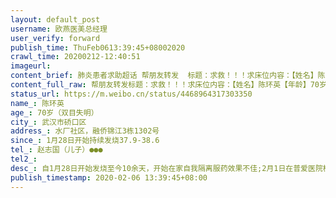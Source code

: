 ```yaml
---
layout: default_post
username: 欧燕医美总经理
user_verify: forward
publish_time: ThuFeb0613:39:45+08002020
crawl_time: 20200212-12:40:51
imageurl: 
content_brief: 肺炎患者求助超话 帮朋友转发  标题：求救！！！求床位内容：【姓名】陈环英【年龄】70岁（双目失明）【所在城市】武汉市硚口区【所在小区、社区】水厂社区，融侨锦江3栋1302号【患病时间】1月28日开始持续发烧37.9-38.6【联系方式】赵志国（儿子）●●●【也已经确诊感染新形冠状病毒 ...全文
content_full_raw: 帮朋友转发标题：求救！！！求床位内容：【姓名】陈环英【年龄】70岁（双目失明）【所在城市】武汉市硚口区【所在小区、社区】水厂社区，融侨锦江3栋1302号【患病时间】1月28日开始持续发烧37.9-38.6【联系方式】赵志国（儿子）●●●【也已经确诊感染新形冠状病毒】赵志华（女儿）●●●【病情描述】自1月28日开始发烧至今10余天，开始在家自我隔离服药效果不佳;2月1日在普爱医院检查CT和查血，高度疑似，并开始打针，没有好转。2月3日在一医院做核酸检查，结果为阳性（一医院检验结果核实电话(85332423）;后继续在普爱医院输液共6天，身体状况越来越差，几天前开始已经出现呼吸困难，几次咳血，现已无法行动，将近8天无进食，期间反复联系水厂社区及硚口区，答复为需排队等候，目前病人仍然在家，急需床位！！！请朋友们大力协助，万分感谢！
status_url: https://m.weibo.cn/status/4468964317303350
name_: 陈环英
age_: 70岁（双目失明）
city_: 武汉市硚口区
address_: 水厂社区，融侨锦江3栋1302号
since_: 1月28日开始持续发烧37.9-38.6
tel_: 赵志国（儿子）●●●
tel2_: 
desc_: 自1月28日开始发烧至今10余天，开始在家自我隔离服药效果不佳;2月1日在普爱医院检查CT和查血，高度疑似，并开始打针，没有好转。2月3日在一医院做核酸检查，结果为阳性（一医院检验结果核实电话(85332423）;后继续在普爱医院输液共6天，身体状况越来越差，几天前开始已经出现呼吸困难，几次咳血，现已无法行动，将近8天无进食，期间反复联系水厂社区及硚口区，答复为需排队等候，目前病人仍然在家，急需床位！！！请朋友们大力协助，万分感谢！
publish_timestamp: 2020-02-06 13:39:45+08:00
---
```

